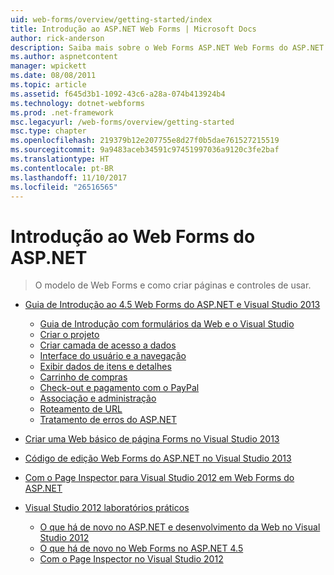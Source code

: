 ```yaml
---
uid: web-forms/overview/getting-started/index
title: Introdução ao ASP.NET Web Forms | Microsoft Docs
author: rick-anderson
description: Saiba mais sobre o Web Forms ASP.NET Web Forms do ASP.NET permite que você compilar sites dinâmicos usando um modelo familiar de arrastar e soltar, controlada por evento. Uma superfície de design e hund...
ms.author: aspnetcontent
manager: wpickett
ms.date: 08/08/2011
ms.topic: article
ms.assetid: f645d3b1-1092-43c6-a28a-074b413924b4
ms.technology: dotnet-webforms
ms.prod: .net-framework
msc.legacyurl: /web-forms/overview/getting-started
msc.type: chapter
ms.openlocfilehash: 219379b12e207755e8d27f0b5dae761527215519
ms.sourcegitcommit: 9a9483aceb34591c97451997036a9120c3fe2baf
ms.translationtype: HT
ms.contentlocale: pt-BR
ms.lasthandoff: 11/10/2017
ms.locfileid: "26516565"
---
```

<a name="getting-started-with-aspnet-web-forms"></a>Introdução ao Web Forms do ASP.NET
====================
> O modelo de Web Forms e como criar páginas e controles de usar.


- [Guia de Introdução ao 4.5 Web Forms do ASP.NET e Visual Studio 2013](getting-started-with-aspnet-45-web-forms/index.md)

    - [Guia de Introdução com formulários da Web e o Visual Studio](getting-started-with-aspnet-45-web-forms/introduction-and-overview.md)
    - [Criar o projeto](getting-started-with-aspnet-45-web-forms/create-the-project.md)
    - [Criar camada de acesso a dados](getting-started-with-aspnet-45-web-forms/create_the_data_access_layer.md)
    - [Interface do usuário e a navegação](getting-started-with-aspnet-45-web-forms/ui_and_navigation.md)
    - [Exibir dados de itens e detalhes](getting-started-with-aspnet-45-web-forms/display_data_items_and_details.md)
    - [Carrinho de compras](getting-started-with-aspnet-45-web-forms/shopping-cart.md)
    - [Check-out e pagamento com o PayPal](getting-started-with-aspnet-45-web-forms/checkout-and-payment-with-paypal.md)
    - [Associação e administração](getting-started-with-aspnet-45-web-forms/membership-and-administration.md)
    - [Roteamento de URL](getting-started-with-aspnet-45-web-forms/url-routing.md)
    - [Tratamento de erros do ASP.NET](getting-started-with-aspnet-45-web-forms/aspnet-error-handling.md)
- [Criar uma Web básico de página Forms no Visual Studio 2013](creating-a-basic-web-forms-page.md)
- [Código de edição Web Forms do ASP.NET no Visual Studio 2013](code-editing-in-web-forms-pages.md)
- [Com o Page Inspector para Visual Studio 2012 em Web Forms do ASP.NET](using-page-inspector-in-a-visual-studio-11-beta-web-forms-project.md)
- [Visual Studio 2012 laboratórios práticos](hands-on-labs/index.md)

    - [O que há de novo no ASP.NET e desenvolvimento da Web no Visual Studio 2012](hands-on-labs/whats-new-in-aspnet-and-web-development-in-visual-studio-2012.md)
    - [O que há de novo no Web Forms no ASP.NET 4.5](hands-on-labs/whats-new-in-web-forms-in-aspnet-45.md)
    - [Com o Page Inspector no Visual Studio 2012](hands-on-labs/using-page-inspector-in-visual-studio-2012.md)

